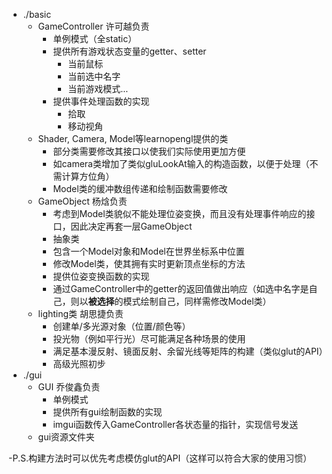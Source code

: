 - ./basic
    - GameController 许可越负责
      - 单例模式（全static）
      - 提供所有游戏状态变量的getter、setter 
        - 当前鼠标
        - 当前选中名字
        - 当前游戏模式...
       - 提供事件处理函数的实现
         - 拾取
         - 移动视角
    - Shader, Camera, Model等learnopengl提供的类
      - 部分类需要修改其接口以使我们实际使用更加方便
      - 如camera类增加了类似gluLookAt输入的构造函数，以便于处理（不需计算方位角）
      - Model类的缓冲数组传递和绘制函数需要修改
    - GameObject 杨焓负责
      - 考虑到Model类貌似不能处理位姿变换，而且没有处理事件响应的接口，因此决定再套一层GameObject
      - 抽象类
      - 包含一个Model对象和Model在世界坐标系中位置
      - 修改Model类，使其拥有实时更新顶点坐标的方法
      - 提供位姿变换函数的实现
      - 通过GameController中的getter的返回值做出响应（如选中名字是自己，则以**被选择**的模式绘制自己，同样需修改Model类）
    - lighting类 胡思捷负责
      - 创建单/多光源对象（位置/颜色等）
      - 投光物（例如平行光）尽可能满足各种场景的使用
      - 满足基本漫反射、镜面反射、余留光线等矩阵的构建（类似glut的API）
      - 高级光照初步
- ./gui
  - GUI 乔俊鑫负责
    - 单例模式
    - 提供所有gui绘制函数的实现
    - imgui函数传入GameController各状态量的指针，实现信号发送
  - gui资源文件夹

-P.S.构建方法时可以优先考虑模仿glut的API（这样可以符合大家的使用习惯）
